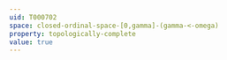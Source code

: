 ```yaml
---
uid: T000702
space: closed-ordinal-space-[0,gamma]-(gamma-<-omega)
property: topologically-complete
value: true
---
```

